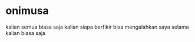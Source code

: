 # onimusa
kalian semua biasa saja
kalian siapa
berfikir bisa mengalahkan saya
selama kalian biasa saja
